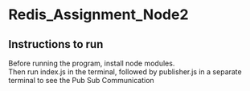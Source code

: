 # Redis_Assignment_Node2  
## Instructions to run  
Before running the program, install node modules.  
Then run index.js in the terminal, followed by publisher.js in a separate terminal to see the Pub Sub Communication

